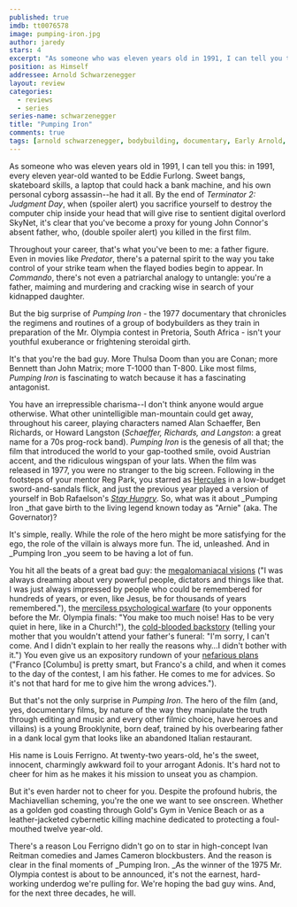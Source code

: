 ```yaml
---
published: true
imdb: tt0076578
image: pumping-iron.jpg
author: jaredy 
stars: 4
excerpt: "As someone who was eleven years old in 1991, I can tell you this: in 1991, every eleven year-old wanted to be Eddie Furlong. Sweet bangs, skateboard skills, a laptop that could hack a bank machine, and his own personal cyborg assassin&mdash;he had it all. By the end of <em>Terminator 2: Judgment Day</em>, when (spoiler alert) you sacrifice yourself to destroy the computer chip inside your head that will give rise to sentient digital overlord SkyNet, it&rsquo;s clear that you&rsquo;ve become a proxy for young John Connor&rsquo;s absent father, who, (double spoiler alert) you killed in the first film."
position: as Himself 
addressee: Arnold Schwarzenegger
layout: review
categories: 
  - reviews
  - series
series-name: schwarzenegger
title: "Pumping Iron"
comments: true
tags: [arnold schwarzenegger, bodybuilding, documentary, Early Arnold, First Film, Letters]
---
```

As someone who was eleven years old in 1991, I can tell you this: in 1991, every eleven year-old wanted to be Eddie Furlong. Sweet bangs, skateboard skills, a laptop that could hack a bank machine, and his own personal cyborg assassin--he had it all. By the end of _Terminator 2: Judgment Day_, when (spoiler alert) you sacrifice yourself to destroy the computer chip inside your head that will give rise to sentient digital overlord SkyNet, it's clear that you've become a proxy for young John Connor's absent father, who, (double spoiler alert) you killed in the first film. 

Throughout your career, that's what you've been to me: a father figure. Even in movies like _Predator_, there's a paternal spirit to the way you take control of your strike team when the flayed bodies begin to appear. In _Commando_, there's not even a patriarchal analogy to untangle: you're a father, maiming and murdering and cracking wise in search of your kidnapped daughter. 

But the big surprise of _Pumping Iron_ - the 1977 documentary that chronicles the regimens and routines of a group of bodybuilders as they train in preparation of the Mr. Olympia contest in Pretoria, South Africa - isn't your youthful exuberance or frightening steroidal girth. 

It's that you're the bad guy. More Thulsa Doom than you are Conan; more Bennett than John Matrix; more T-1000 than T-800. Like most films, _Pumping Iron_ is fascinating to watch because it has a fascinating antagonist. 

You have an irrepressible charisma--I don't think anyone would argue otherwise. What other unintelligible man-mountain could get away, throughout his career, playing characters named Alan Schaeffer, Ben Richards, or Howard Langston (_Schaeffer, Richards, and Langston_: a great name for a 70s prog-rock band). _Pumping Iron_ is the genesis of all that; the film that introduced the world to your gap-toothed smile, ovoid Austrian accent, and the ridiculous wingspan of your lats. When the film was released in 1977, you were no stranger to the big screen. Following in the footsteps of your mentor Reg Park, you starred as [Hercules][1] in a low-budget sword-and-sandals flick, and just the previous year played a version of yourself in Bob Rafaelson's [_Stay Hungry_][2]. So, what was it about _Pumping Iron _that gave birth to the living legend known today as "Arnie" (aka. The Governator)?

   [1]: /content/2012/11/6/hercules-in-new-york.html
   [2]: /content/2012/11/14/stay-hungry.html

It's simple, really. While the role of the hero might be more satisfying for the ego, the role of the villain is always more fun. The id, unleashed. And in _Pumping Iron _you seem to be having a lot of fun. 

You hit all the beats of a great bad guy: the [megalomaniacal visions][3] ("I was always dreaming about very powerful people, dictators and things like that. I was just always impressed by people who could be remembered for hundreds of years, or even, like Jesus, be for thousands of years remembered."), the [merciless psychological warfare][4] (to your opponents before the Mr. Olympia finals: "You make too much noise! Has to be very quiet in here, like in a Church!"), the [cold-blooded backstory][5] (telling your mother that you wouldn't attend your father's funeral: "I'm sorry, I can't come. And I didn't explain to her really the reasons why…I didn't bother with it.")  You even give us an expository rundown of your [nefarious plans][6] ("Franco [Columbu] is pretty smart, but Franco's a child, and when it comes to the day of the contest, I am his father. He comes to me for advices. So it's not that hard for me to give him the wrong advices."). 

   [3]: http://www.youtube.com/watch?v=0K8baGoSoR8
   [4]: http://www.youtube.com/watch?v=PNiJSR07w5w
   [5]: http://www.youtube.com/watch?v=KAIZPbHRuzU&feature=relmfu
   [6]: http://www.youtube.com/watch?v=9nHHky2ufDU

But that's not the only surprise in _Pumping Iron_. The hero of the film (and, yes, documentary films, by nature of the way they manipulate the truth through editing and music and every other filmic choice, have heroes and villains) is a young Brooklynite, born deaf, trained by his overbearing father in a dank local gym that looks like an abandoned Italian restaurant.

His name is Louis Ferrigno. At twenty-two years-old, he's the sweet, innocent, charmingly awkward foil to your arrogant Adonis. It's hard not to cheer for him as he makes it his mission to unseat you as champion. 

But it's even harder not to cheer for you. Despite the profound hubris, the Machiavellian scheming, you're the one we want to see onscreen. Whether as a golden god coasting through Gold's Gym in Venice Beach or as a leather-jacketed cybernetic killing machine dedicated to protecting a foul-mouthed twelve year-old.  

There's a reason Lou Ferrigno didn't go on to star in high-concept Ivan Reitman comedies and James Cameron blockbusters. And the reason is clear in the final moments of _Pumping Iron. _As the winner of the 1975 Mr. Olympia contest is about to be announced, it's not the earnest, hard-working underdog we're pulling for. We're hoping the bad guy wins. And, for the next three decades, he will.
